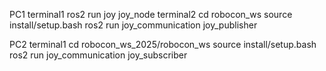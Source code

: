 PC1
terminal1 ros2 run joy joy_node
terminal2 cd robocon_ws
          source install/setup.bash
	  ros2 run joy_communication joy_publisher

PC2
terminal1 cd robocon_ws_2025/robocon_ws
	  source install/setup.bash
	  ros2 run joy_communication joy_subscriber
